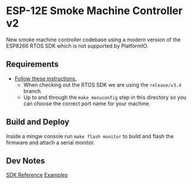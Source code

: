 # ESP-12E Smoke Machine Controller v2

New smoke machine controller codebase using a modern version of the
ESP8266 RTOS SDK which is not supported by PlatformIO.

## Requirements

* [Follow these instructions.](https://docs.espressif.com/projects/esp8266-rtos-sdk/en/latest/get-started/index.html#setup-toolchain)
    * When checking out the RTOS SDK we are using the `release/v3.4` branch.
    * Up to and through the `make menuconfig` step in this directory so you can
      choose the correct port name for your machine.


## Build and Deploy

Inside a mingw console run `make flash monitor` to build and flash the firmware
and attach a serial monitor.


## Dev Notes

[SDK Reference](https://docs.espressif.com/projects/esp8266-rtos-sdk/en/latest/api-reference/index.html)
[Examples](https://github.com/espressif/ESP8266_RTOS_SDK/tree/release/v3.4/examples)
